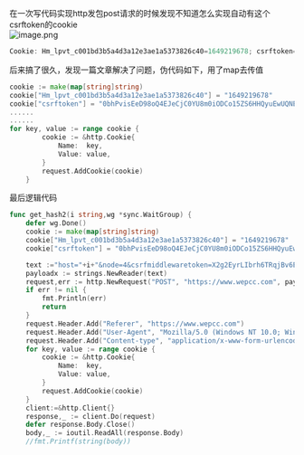在一次写代码实现http发包post请求的时候发现不知道怎么实现自动有这个csrftoken的cookie<br />![image.png](https://cdn.nlark.com/yuque/0/2022/png/1345801/1661528640935-cd6f3cb8-f59c-4285-b650-81576c340f0a.png#clientId=u3249bc62-b68e-4&from=paste&height=151&id=uec7cb694&originHeight=189&originWidth=768&originalType=binary&ratio=1&rotation=0&showTitle=false&size=9002&status=done&style=none&taskId=u7400acb3-f5eb-4a24-80f1-2ef3a6ff973&title=&width=614.4)
```go
Cookie: Hm_lpvt_c001bd3b5a4d3a12e3ae1a5373826c40=1649219678; csrftoken=0bhPvisEeD98oQ4EJeCjC0YU8m0iODCo15ZS6HHQyuEwUQNEzEpHgrnpdhC6FhOx
```
后来搞了很久，发现一篇文章解决了问题，伪代码如下，用了map去传值
```go
cookie := make(map[string]string)
cookie["Hm_lpvt_c001bd3b5a4d3a12e3ae1a5373826c40"] = "1649219678"
cookie["csrftoken"] = "0bhPvisEeD98oQ4EJeCjC0YU8m0iODCo15ZS6HHQyuEwUQNEzEpHgrnpdhC6FhOx"
......
......
for key, value := range cookie {
		cookie := &http.Cookie{
			Name:  key,
			Value: value,
		}
		request.AddCookie(cookie)
	}
```

最后逻辑代码
```go
func get_hash2(i string,wg *sync.WaitGroup) {
	defer wg.Done()
	cookie := make(map[string]string)
	cookie["Hm_lpvt_c001bd3b5a4d3a12e3ae1a5373826c40"] = "1649219678"
	cookie["csrftoken"] = "0bhPvisEeD98oQ4EJeCjC0YU8m0iODCo15ZS6HHQyuEwUQNEzEpHgrnpdhC6FhOx"

	text :="host="+i+"&node=4&csrfmiddlewaretoken=X2g2EyrLIbrh6TRqjBv6EYAXf7LynbXPYWY5fXGX22WFCTAq91iuipZsk2nmeP9Y"
	payloadx := strings.NewReader(text)
	request,err := http.NewRequest("POST", "https://www.wepcc.com", payloadx)
	if err != nil {
		fmt.Println(err)
		return
	}
	request.Header.Add("Referer", "https://www.wepcc.com")
	request.Header.Add("User-Agent", "Mozilla/5.0 (Windows NT 10.0; Win64; x64) AppleWebKit/537.36 (KHTML, like Gecko) Chrome/99.0.4844.51 Safari/537.36")
	request.Header.Add("Content-type", "application/x-www-form-urlencoded; charset=UTF-8")
	for key, value := range cookie {
		cookie := &http.Cookie{
			Name:  key,
			Value: value,
		}
		request.AddCookie(cookie)
	}
	client:=&http.Client{}
	response,_ := client.Do(request)
	defer response.Body.Close()
	body,_ := ioutil.ReadAll(response.Body)
	//fmt.Printf(string(body))
```

